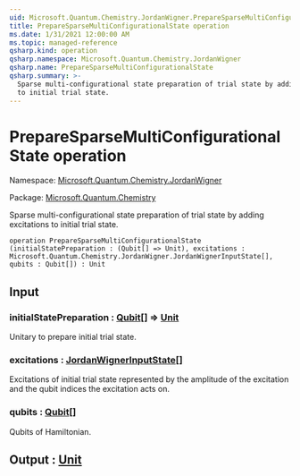 ```yaml
---
uid: Microsoft.Quantum.Chemistry.JordanWigner.PrepareSparseMultiConfigurationalState
title: PrepareSparseMultiConfigurationalState operation
ms.date: 1/31/2021 12:00:00 AM
ms.topic: managed-reference
qsharp.kind: operation
qsharp.namespace: Microsoft.Quantum.Chemistry.JordanWigner
qsharp.name: PrepareSparseMultiConfigurationalState
qsharp.summary: >-
  Sparse multi-configurational state preparation of trial state by adding excitations
  to initial trial state.
---
```


# PrepareSparseMultiConfigurationalState operation

Namespace: [Microsoft.Quantum.Chemistry.JordanWigner](xref:Microsoft.Quantum.Chemistry.JordanWigner)

Package: [Microsoft.Quantum.Chemistry](https://nuget.org/packages/Microsoft.Quantum.Chemistry)


Sparse multi-configurational state preparation of trial state by adding excitationsto initial trial state.

```qsharp
operation PrepareSparseMultiConfigurationalState (initialStatePreparation : (Qubit[] => Unit), excitations : Microsoft.Quantum.Chemistry.JordanWigner.JordanWignerInputState[], qubits : Qubit[]) : Unit
```


## Input

### initialStatePreparation : [Qubit](xref:microsoft.quantum.lang-ref.qubit)[] => [Unit](xref:microsoft.quantum.lang-ref.unit) 

Unitary to prepare initial trial state.


### excitations : [JordanWignerInputState](xref:Microsoft.Quantum.Chemistry.JordanWigner.JordanWignerInputState)[]

Excitations of initial trial state represented bythe amplitude of the excitation and the qubit indicesthe excitation acts on.


### qubits : [Qubit](xref:microsoft.quantum.lang-ref.qubit)[]

Qubits of Hamiltonian.



## Output : [Unit](xref:microsoft.quantum.lang-ref.unit)

